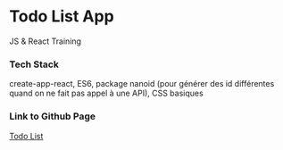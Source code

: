 # Todo List App

JS & React Training

### Tech Stack

create-app-react, ES6, package nanoid (pour générer des id différentes quand on ne fait pas appel à une API), CSS basiques

### Link to Github Page

[Todo List](https://suzette-sousa.github.io/todo-list/)
